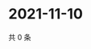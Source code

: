 # 2021-11-10

共 0 条

<!-- BEGIN WEIBO -->
<!-- 最后更新时间 Wed Nov 10 2021 19:09:42 GMT+0800 (China Standard Time) -->

<!-- END WEIBO -->
